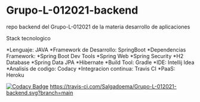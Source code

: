 # Grupo-L-012021-backend
repo backend del Grupo-L-012021 de la materia desarrollo de aplicaciones

Stack tecnologico

*Lenguaje: JAVA
*Framework de Desarrollo: SpringBoot
*Dependencias Framework:
      *Spring Boot Dev Tools
      *Spring Web
      *Spring Security
      *H2 Database
      *Spring Data JPA
*Hibernate
*Build Tool: Gradle
*IDE: Intellij Idea
*Analisis de codigo: Codacy
*Integracion continua: Travis CI
*PaaS: Heroku



[![Codacy Badge](https://app.codacy.com/project/badge/Grade/1058654d0a564a29a6cccb34542e65da)](https://www.codacy.com/gh/Salgadoema/Grupo-L-012021-backend/dashboard?utm_source=github.com&amp;utm_medium=referral&amp;utm_content=Salgadoema/Grupo-L-012021-backend&amp;utm_campaign=Badge_Grade)
https://travis-ci.com/Salgadoema/Grupo-L-012021-backend.svg?branch=main


